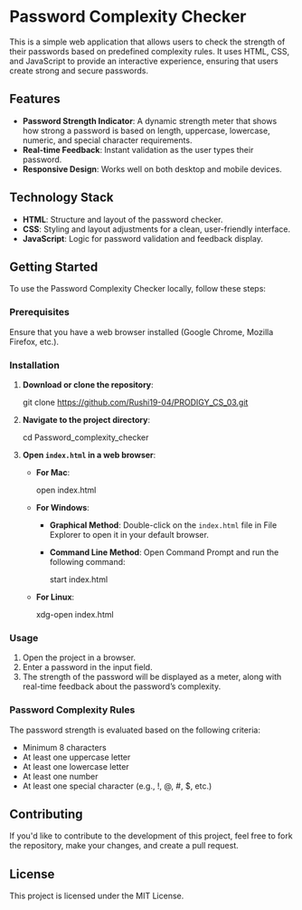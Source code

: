 # Password Complexity Checker
This is a simple web application that allows users to check the strength of their passwords based on predefined complexity rules. It uses HTML, CSS, and JavaScript to provide an interactive experience, ensuring that users create strong and secure passwords.

## Features
- **Password Strength Indicator**: A dynamic strength meter that shows how strong a password is based on length, uppercase, lowercase, numeric, and special character requirements.
- **Real-time Feedback**: Instant validation as the user types their password.
- **Responsive Design**: Works well on both desktop and mobile devices.

## Technology Stack
- **HTML**: Structure and layout of the password checker.
- **CSS**: Styling and layout adjustments for a clean, user-friendly interface.
- **JavaScript**: Logic for password validation and feedback display.

## Getting Started
To use the Password Complexity Checker locally, follow these steps:

### Prerequisites
Ensure that you have a web browser installed (Google Chrome, Mozilla Firefox, etc.).

### Installation
1. **Download or clone the repository**:

   git clone https://github.com/Rushi19-04/PRODIGY_CS_03.git
 

2. **Navigate to the project directory**:

   cd Password_complexity_checker
  

3. **Open `index.html` in a web browser**:
   - **For Mac**:
     
     open index.html
   
   - **For Windows**:
     - **Graphical Method**: Double-click on the `index.html` file in File Explorer to open it in your default browser.
     - **Command Line Method**: Open Command Prompt and run the following command:
       
       start index.html
      
   - **For Linux**:
     
     xdg-open index.html
    

### Usage
1. Open the project in a browser.
2. Enter a password in the input field.
3. The strength of the password will be displayed as a meter, along with real-time feedback about the password’s complexity.

### Password Complexity Rules
The password strength is evaluated based on the following criteria:
- Minimum 8 characters
- At least one uppercase letter
- At least one lowercase letter
- At least one number
- At least one special character (e.g., !, @, #, $, etc.)

## Contributing
If you'd like to contribute to the development of this project, feel free to fork the repository, make your changes, and create a pull request.

## License
This project is licensed under the MIT License.
